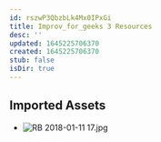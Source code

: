 ```yaml
---
id: rszwP3QbzbLk4Mx0IPxGi
title: Improv_for_geeks 3 Resources
desc: ''
updated: 1645225706370
created: 1645225706370
stub: false
isDir: true
---
```

## Imported Assets
- ![RB 2018-01-11 17.jpg](/assets/rb-2018-01-11-17.jpg)
